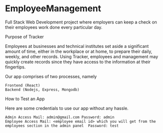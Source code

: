 # EmployeeManagement
Full Stack Web Development project where employers can keep a check on their employees work done every particular day.

Purpose of Tracker

Employees at businesses and technical institutes set aside a significant amount of time, either in the workplace or at home, to prepare their daily, weekly, and other records. Using Tracker, employees and management may quickly create records since they have access to the information at their fingertips.

Our app comprises of two processes, namely

    Frontend (React)
    Backend (Nodejs, Express, Mongodb)

How to Test an App

Here are some credentials to use our app without any hassle.

    Admin Access Mail: admin@gmail.com Password: admin
    Employee Access Mail: <employee email id> which you will get from the employees section in the admin panel	Password: test
